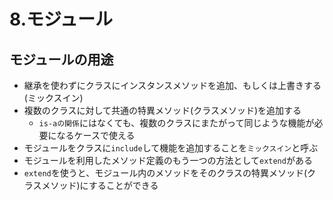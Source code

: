 # 8.モジュール

## モジュールの用途
+ 継承を使わずにクラスにインスタンスメソッドを追加、もしくは上書きする(ミックスイン)
+ 複数のクラスに対して共通の特異メソッド(クラスメソッド)を追加する
    + `is-aの関係`にはなくても、複数のクラスにまたがって同じような機能が必要になるケースで使える
+ モジュールをクラスに`include`して機能を追加することを`ミックスイン`と呼ぶ
+ モジュールを利用したメソッド定義のもう一つの方法として`extend`がある
+ `extend`を使うと、モジュール内のメソッドをそのクラスの特異メソッド(クラスメソッド)にすることができる